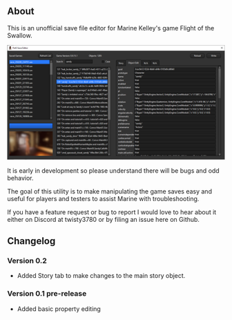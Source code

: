 ## About
This is an unofficial save file editor for Marine Kelley's game Flight of the Swallow.

![Editor preview](image/app-preview.png)

It is early in development so please understand there will be bugs and odd behavior.

The goal of this utility is to make manipulating the game saves easy and useful for players and testers to assist Marine with troubleshooting.

If you have a feature request or bug to report I would love to hear about it either on Discord at twisty3780 or by filing an issue here on Github.

## Changelog

### Version 0.2
- Added Story tab to make changes to the main story object.

### Version 0.1 pre-release
- Added basic property editing
